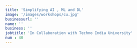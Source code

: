 ```yaml
---
title: 'Simplifying AI , ML and DL'
image: '/images/workshops/cu.jpg'
businessurl: ''
name: ''
business: ''
jobtitle: 'In Collaboration with Techno India University'
num : 40
---
```



